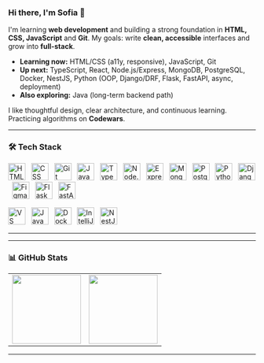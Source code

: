 ### Hi there, I'm Sofia 👋

I'm learning **web development** and building a strong foundation in **HTML, CSS, JavaScript** and **Git**.
My goals: write **clean, accessible** interfaces and grow into **full-stack**.

- **Learning now:** HTML/CSS (a11y, responsive), JavaScript, Git
- **Up next:** TypeScript, React, Node.js/Express, MongoDB, PostgreSQL, Docker, NestJS, Python (OOP, Django/DRF, Flask, FastAPI, async, deployment)
- **Also exploring:** Java (long-term backend path)

I like thoughtful design, clear architecture, and continuous learning.  
Practicing algorithms on **Codewars**.


---

### 🛠️ Tech Stack

<p align="left"> 
  <img src="https://cdn.jsdelivr.net/gh/devicons/devicon/icons/html5/html5-original.svg" alt="HTML" title="HTML" width="35" height="35"/> &nbsp; 
  <img src="https://cdn.jsdelivr.net/gh/devicons/devicon/icons/css3/css3-original.svg" alt="CSS" title="CSS" width="35" height="35"/> &nbsp; 
  <img src="https://cdn.jsdelivr.net/gh/devicons/devicon/icons/git/git-original.svg" alt="Git" title="Git" width="35" height="35"/> &nbsp; 
  <img src="https://cdn.jsdelivr.net/gh/devicons/devicon/icons/javascript/javascript-original.svg" alt="JavaScript" title="JavaScript" width="35" height="35"/> &nbsp; 
  <img src="https://cdn.jsdelivr.net/gh/devicons/devicon/icons/typescript/typescript-original.svg" alt="TypeScript" title="TypeScript" width="35" height="35"/> &nbsp; 
  <img src="https://cdn.jsdelivr.net/gh/devicons/devicon/icons/nodejs/nodejs-original.svg" alt="Node.js" title="Node.js" width="35" height="35"/> &nbsp; 
  <picture> <source media="(prefers-color-scheme: dark)" srcset="https://cdn.simpleicons.org/express/FFFFFF"/> <source media="(prefers-color-scheme: light)" srcset="https://cdn.simpleicons.org/express/000000"/> 
  <img src="https://cdn.simpleicons.org/express/000000" alt="Express" title="Express" width="35" height="35"/> </picture> &nbsp; 
  <img src="https://cdn.jsdelivr.net/gh/devicons/devicon/icons/mongodb/mongodb-original.svg" alt="MongoDB" title="MongoDB" width="35" height="35"/> &nbsp; 
  <img src="https://cdn.jsdelivr.net/gh/devicons/devicon/icons/postgresql/postgresql-original.svg" alt="PostgreSQL" title="PostgreSQL" width="35" height="35"/> &nbsp; <!-- Python --> 
  <img src="https://cdn.jsdelivr.net/gh/devicons/devicon/icons/python/python-original.svg" alt="Python" title="Python" width="35" height="35"/> &nbsp; 
  <img src="https://cdn.simpleicons.org/django/FFFFFF" alt="Django" title="Django" width="35" height="35"/> &nbsp; 
  <img src="https://cdn.jsdelivr.net/gh/devicons/devicon/icons/figma/figma-original.svg" alt="Figma" title="Figma" width="35" height="35"/> &nbsp; 
  <img src="https://cdn.simpleicons.org/flask/FFFFFF" alt="Flask" title="Flask" width="35" height="35"/>  &nbsp; 
  <img src="https://cdn.simpleicons.org/fastapi/009688" alt="FastAPI" title="FastAPI" width="35" height="35"/>
 &nbsp; <!-- Tools --> 
  
  <img src="https://cdn.jsdelivr.net/gh/devicons/devicon/icons/vscode/vscode-original.svg" alt="VS Code" title="VS Code" width="35" height="35"/> &nbsp; 
  <img src="https://cdn.jsdelivr.net/gh/devicons/devicon/icons/java/java-original.svg" alt="Java" title="Java" width="35" height="35"/> &nbsp; 
  <img src="https://cdn.jsdelivr.net/gh/devicons/devicon/icons/docker/docker-original.svg" alt="Docker" title="Docker" width="35" height="35"/> &nbsp; 
  <img src="https://cdn.jsdelivr.net/gh/devicons/devicon/icons/intellij/intellij-original.svg" alt="IntelliJ IDEA" title="IntelliJ IDEA" width="35" height="35"/> &nbsp; 
  <img src="https://cdn.jsdelivr.net/gh/devicons/devicon/icons/nestjs/nestjs-original.svg" alt="NestJS" title="NestJS" width="35" height="35"/> </p>

---
---

### 📊 GitHub Stats

<table><tr valign="top">
<td>
  <img src="https://github-readme-stats.vercel.app/api?username=SofiaKubo&show_icons=true&theme=tokyonight" height="140"/>
</td>
<td>
  <img src="https://github-readme-stats.vercel.app/api/top-langs/?username=SofiaKubo&layout=compact&theme=tokyonight" height="140"/>
</td>
</tr></table>

---
